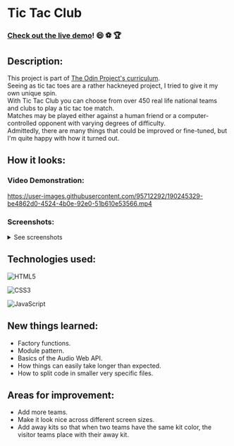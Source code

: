 # Tic Tac Club
###  [Check out the live demo](https://fedelopez17.github.io/tic-tac-club/)! :smile: :soccer: :trophy:

## Description:
This project is part of [The Odin Project's curriculum](https://www.theodinproject.com/paths).<br>
Seeing as tic tac toes are a rather hackneyed project, I tried to give it my own unique spin.<br>
With Tic Tac Club you can choose from over 450 real life national teams and clubs to play a tic tac toe match.<br>
Matches may be played either against a human friend or a computer-controlled opponent with varying degrees of difficulty.<br>
Admittedly, there are many things that could be improved or fine-tuned, but I'm quite happy with how it turned out.

## How it looks:

### Video Demonstration:
https://user-images.githubusercontent.com/95712292/190245329-be4862d0-4524-4b0e-92e0-51b610e53566.mp4

### Screenshots:
<details>
  <summary>See screenshots</summary>
  <img src="https://user-images.githubusercontent.com/95712292/190245525-30b586cb-5237-4f85-96d7-58b8797432a8.png" name="First screen">
  <img src="https://user-images.githubusercontent.com/95712292/190245567-587f1a73-9f61-4400-9e24-3992ef2e1db6.png" name="Initial setup screen">
  <img src="https://user-images.githubusercontent.com/95712292/190245632-a0081641-9080-4b6b-ae9c-caa6b44d5220.png" name="Category selector">
  <img src="https://user-images.githubusercontent.com/95712292/190245673-fb2b6228-2bde-49bc-93d2-e94f73f6b31f.png" name="Continent selector">
  <img src="https://user-images.githubusercontent.com/95712292/190245696-074cfcb7-4ae7-41ec-aba9-60add582072f.png" name="League selector">
  <img src="https://user-images.githubusercontent.com/95712292/190245723-f2f287a5-a2d2-40f6-b439-6cc64a779774.png" name="Club selector">
  <img src="https://user-images.githubusercontent.com/95712292/190245733-834f72d0-00ad-4349-9b7a-6512cd06d8f8.png" name="Chosen clubs">
  
  <img src="https://user-images.githubusercontent.com/95712292/190245753-692f6638-bc3e-4f47-83c0-ed025debfd1a.png" name="Coin flip">
  <img src="https://user-images.githubusercontent.com/95712292/190245772-be63fed7-bb1f-4aa8-ab36-4652b66c2bf1.png" name="Coin flip result">
  <img src="https://user-images.githubusercontent.com/95712292/190245818-014487ca-f8aa-42f3-991f-2fa975bdf323.png" name="Ongoing match">
  <img src="https://user-images.githubusercontent.com/95712292/190245833-a2e6daf4-d454-4b55-8191-279d9c4cb47f.png" name="Match result">
</details>


## Technologies used:
![HTML5](https://img.shields.io/badge/html5-%23E34F26.svg?style=for-the-badge&logo=html5&logoColor=white)

![CSS3](https://img.shields.io/badge/css3-%231572B6.svg?style=for-the-badge&logo=css3&logoColor=white)

![JavaScript](https://img.shields.io/badge/javascript-%23323330.svg?style=for-the-badge&logo=javascript&logoColor=%23F7DF1E)

## New things learned:
- Factory functions.
- Module pattern.
- Basics of the Audio Web API.
- How things can easily take longer than expected.
- How to split code in smaller very specific files.

## Areas for improvement:
- Add more teams.
- Make it look nice across different screen sizes.
- Add away kits so that when two teams have the same kit color, the visitor teams place with their away kit.
